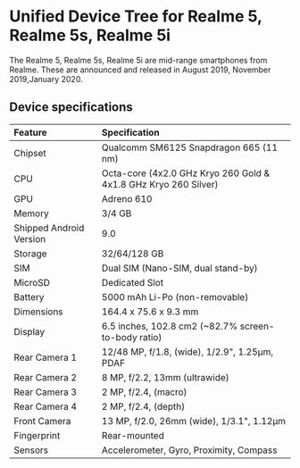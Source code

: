 # Unified Device Tree for Realme 5, Realme 5s, Realme 5i

The Realme 5, Realme 5s, Realme 5i are mid-range smartphones from Realme. These are announced and released in August 2019, November 2019,January 2020.

## Device specifications

| Feature                 | Specification                                                   |
| :---------------------- | :---------------------------------------------------------------|
| Chipset                 | Qualcomm SM6125 Snapdragon 665 (11 nm)                          |
| CPU                     | Octa-core (4x2.0 GHz Kryo 260 Gold & 4x1.8 GHz Kryo 260 Silver) |
| GPU                     | Adreno 610                                                      |
| Memory                  | 3/4 GB                                                          |
| Shipped Android Version | 9.0                                                             |
| Storage                 | 32/64/128 GB                                                    |
| SIM                     | Dual SIM (Nano-SIM, dual stand-by)                              |
| MicroSD                 | Dedicated Slot                                                  |
| Battery                 | 5000 mAh Li-Po (non-removable)                                  |
| Dimensions              | 164.4 x 75.6 x 9.3 mm                                           |
| Display                 | 6.5 inches, 102.8 cm2 (~82.7% screen-to-body ratio)             |
| Rear Camera 1           | 12/48 MP, f/1.8, (wide), 1/2.9", 1.25µm, PDAF                   |
| Rear Camera 2           | 8 MP, f/2.2, 13mm (ultrawide)                                   |
| Rear Camera 3           | 2 MP, f/2.4, (macro)                                            |
| Rear Camera 4           | 2 MP, f/2.4, (depth)                                            |
| Front Camera            | 13 MP, f/2.0, 26mm (wide), 1/3.1", 1.12µm                       |
| Fingerprint             | Rear-mounted                                                    |
| Sensors                 | Accelerometer, Gyro, Proximity, Compass                         |
